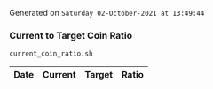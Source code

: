 Generated on `Saturday 02-October-2021 at 13:49:44`

### Current to Target Coin Ratio
`current_coin_ratio.sh`

Date|Current|Target|Ratio
---|---|---|---
